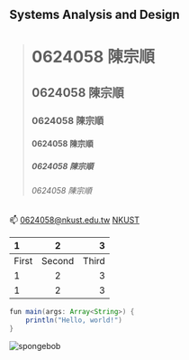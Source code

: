 ## Systems Analysis and Design

># 0624058 陳宗順
>## 0624058 陳宗順
>### 0624058 陳宗順
>#### 0624058 陳宗順
>##### 0624058 陳宗順
>###### 0624058 陳宗順


:mailbox: 0624058@nkust.edu.tw
[NKUST](https://www.nkust.edu.tw/)

|1|2|3|
|:--|:-:|--:|
|First|Second|Third|
|1|2|3|
|1|2|3|

```java
fun main(args: Array<String>) {
    println("Hello, world!")
}
```


![spongebob](spongebob.jpg,"海綿寶寶")
